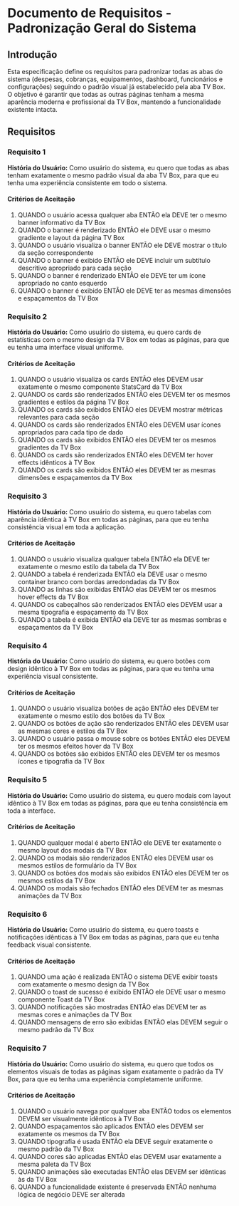 # Documento de Requisitos - Padronização Geral do Sistema

## Introdução

Esta especificação define os requisitos para padronizar todas as abas do sistema (despesas, cobranças, equipamentos, dashboard, funcionários e configurações) seguindo o padrão visual já estabelecido pela aba TV Box. O objetivo é garantir que todas as outras páginas tenham a mesma aparência moderna e profissional da TV Box, mantendo a funcionalidade existente intacta.

## Requisitos

### Requisito 1

**História do Usuário:** Como usuário do sistema, eu quero que todas as abas tenham exatamente o mesmo padrão visual da aba TV Box, para que eu tenha uma experiência consistente em todo o sistema.

#### Critérios de Aceitação

1. QUANDO o usuário acessa qualquer aba ENTÃO ela DEVE ter o mesmo banner informativo da TV Box
2. QUANDO o banner é renderizado ENTÃO ele DEVE usar o mesmo gradiente e layout da página TV Box
3. QUANDO o usuário visualiza o banner ENTÃO ele DEVE mostrar o título da seção correspondente
4. QUANDO o banner é exibido ENTÃO ele DEVE incluir um subtítulo descritivo apropriado para cada seção
5. QUANDO o banner é renderizado ENTÃO ele DEVE ter um ícone apropriado no canto esquerdo
6. QUANDO o banner é exibido ENTÃO ele DEVE ter as mesmas dimensões e espaçamentos da TV Box

### Requisito 2

**História do Usuário:** Como usuário do sistema, eu quero cards de estatísticas com o mesmo design da TV Box em todas as páginas, para que eu tenha uma interface visual uniforme.

#### Critérios de Aceitação

1. QUANDO o usuário visualiza os cards ENTÃO eles DEVEM usar exatamente o mesmo componente StatsCard da TV Box
2. QUANDO os cards são renderizados ENTÃO eles DEVEM ter os mesmos gradientes e estilos da página TV Box
3. QUANDO os cards são exibidos ENTÃO eles DEVEM mostrar métricas relevantes para cada seção
4. QUANDO os cards são renderizados ENTÃO eles DEVEM usar ícones apropriados para cada tipo de dado
5. QUANDO os cards são exibidos ENTÃO eles DEVEM ter os mesmos gradientes da TV Box
6. QUANDO os cards são renderizados ENTÃO eles DEVEM ter hover effects idênticos à TV Box
7. QUANDO os cards são exibidos ENTÃO eles DEVEM ter as mesmas dimensões e espaçamentos da TV Box

### Requisito 3

**História do Usuário:** Como usuário do sistema, eu quero tabelas com aparência idêntica à TV Box em todas as páginas, para que eu tenha consistência visual em toda a aplicação.

#### Critérios de Aceitação

1. QUANDO o usuário visualiza qualquer tabela ENTÃO ela DEVE ter exatamente o mesmo estilo da tabela da TV Box
2. QUANDO a tabela é renderizada ENTÃO ela DEVE usar o mesmo container branco com bordas arredondadas da TV Box
3. QUANDO as linhas são exibidas ENTÃO elas DEVEM ter os mesmos hover effects da TV Box
4. QUANDO os cabeçalhos são renderizados ENTÃO eles DEVEM usar a mesma tipografia e espaçamento da TV Box
5. QUANDO a tabela é exibida ENTÃO ela DEVE ter as mesmas sombras e espaçamentos da TV Box

### Requisito 4

**História do Usuário:** Como usuário do sistema, eu quero botões com design idêntico à TV Box em todas as páginas, para que eu tenha uma experiência visual consistente.

#### Critérios de Aceitação

1. QUANDO o usuário visualiza botões de ação ENTÃO eles DEVEM ter exatamente o mesmo estilo dos botões da TV Box
2. QUANDO os botões de ação são renderizados ENTÃO eles DEVEM usar as mesmas cores e estilos da TV Box
3. QUANDO o usuário passa o mouse sobre os botões ENTÃO eles DEVEM ter os mesmos efeitos hover da TV Box
4. QUANDO os botões são exibidos ENTÃO eles DEVEM ter os mesmos ícones e tipografia da TV Box

### Requisito 5

**História do Usuário:** Como usuário do sistema, eu quero modais com layout idêntico à TV Box em todas as páginas, para que eu tenha consistência em toda a interface.

#### Critérios de Aceitação

1. QUANDO qualquer modal é aberto ENTÃO ele DEVE ter exatamente o mesmo layout dos modais da TV Box
2. QUANDO os modais são renderizados ENTÃO eles DEVEM usar os mesmos estilos de formulário da TV Box
3. QUANDO os botões dos modais são exibidos ENTÃO eles DEVEM ter os mesmos estilos da TV Box
4. QUANDO os modais são fechados ENTÃO eles DEVEM ter as mesmas animações da TV Box

### Requisito 6

**História do Usuário:** Como usuário do sistema, eu quero toasts e notificações idênticas à TV Box em todas as páginas, para que eu tenha feedback visual consistente.

#### Critérios de Aceitação

1. QUANDO uma ação é realizada ENTÃO o sistema DEVE exibir toasts com exatamente o mesmo design da TV Box
2. QUANDO o toast de sucesso é exibido ENTÃO ele DEVE usar o mesmo componente Toast da TV Box
3. QUANDO notificações são mostradas ENTÃO elas DEVEM ter as mesmas cores e animações da TV Box
4. QUANDO mensagens de erro são exibidas ENTÃO elas DEVEM seguir o mesmo padrão da TV Box

### Requisito 7

**História do Usuário:** Como usuário do sistema, eu quero que todos os elementos visuais de todas as páginas sigam exatamente o padrão da TV Box, para que eu tenha uma experiência completamente uniforme.

#### Critérios de Aceitação

1. QUANDO o usuário navega por qualquer aba ENTÃO todos os elementos DEVEM ser visualmente idênticos à TV Box
2. QUANDO espaçamentos são aplicados ENTÃO eles DEVEM ser exatamente os mesmos da TV Box
3. QUANDO tipografia é usada ENTÃO ela DEVE seguir exatamente o mesmo padrão da TV Box
4. QUANDO cores são aplicadas ENTÃO elas DEVEM usar exatamente a mesma paleta da TV Box
5. QUANDO animações são executadas ENTÃO elas DEVEM ser idênticas às da TV Box
6. QUANDO a funcionalidade existente é preservada ENTÃO nenhuma lógica de negócio DEVE ser alterada